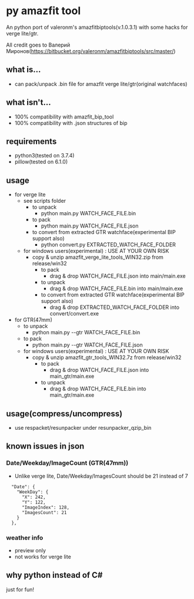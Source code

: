 # py amazfit tool
An python port of valeronm's amazfitbiptools(v.1.0.3.1) with some hacks for verge lite/gtr.

All credit goes to Валерий Миронов(https://bitbucket.org/valeronm/amazfitbiptools/src/master/)

## what is...
* can pack/unpack .bin file for amazfit verge lite/gtr(original watchfaces)

## what isn't...
* 100% compatibility with amazfit_bip_tool
* 100% compatibility with .json structures of bip

## requirements
* python3(tested on 3.7.4)
* pillow(tested on 6.1.0)

## usage
* for verge lite
  * see scripts folder
    * to unpack
      * python main.py WATCH_FACE_FILE.bin
    * to pack
      * python main.py WATCH_FACE_FILE.json
    * to convert from extracted GTR watchface(experimental BIP support also)
      * python convert.py EXTRACTED_WATCH_FACE_FOLDER
  * for windows users(experimental) : USE AT YOUR OWN RISK
    * copy & unzip amazfit_verge_lite_tools_WIN32.zip from release/win32
      * to pack
        * drag & drop WATCH_FACE_FILE.json into main/main.exe
      * to unpack
        * drag & drop WATCH_FACE_FILE.bin into main/main.exe
      * to convert from extracted GTR watchface(experimental BIP support also)
        * drag & drop EXTRACTED_WATCH_FACE_FOLDER into convert/convert.exe
* for GTR(47mm)
  * to unpack
    * python main.py --gtr WATCH_FACE_FILE.bin
  * to pack
    * python main.py --gtr WATCH_FACE_FILE.json
  * for windows users(experimental) : USE AT YOUR OWN RISK
    * copy & unzip amazfit_gtr_tools_WIN32.7z from release/win32
      * to pack
        * drag & drop WATCH_FACE_FILE.json into main_gtr/main.exe
      * to unpack
        * drag & drop WATCH_FACE_FILE.bin into main_gtr/main.exe

## usage(compress/uncompress)
* use respacket/resunpacker under resunpacker_qzip_bin

## known issues in json
### Date/Weekday/ImageCount (GTR(47mm))
* Unlike verge lite, Date/Weekday/ImagesCount should be 21 instead of 7

```
  "Date": {
    "WeekDay": {
      "X": 242,
      "Y": 122,
      "ImageIndex": 128,
      "ImagesCount": 21
    }
  },
```
### weather info
* preview only
* not works for verge lite

## why python instead of C#
just for fun!
